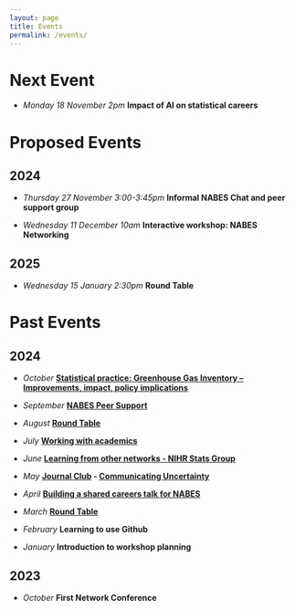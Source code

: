 ```yaml
---
layout: page
title: Events
permalink: /events/
---
```


# Next Event

* _Monday 18 November 2pm_  **Impact of AI on statistical careers**

# Proposed Events

## 2024

* _Thursday 27 November 3:00-3:45pm_ **Informal NABES Chat and peer support group**

* _Wednesday 11 December 10am_ **Interactive workshop: NABES Networking**

## 2025

* _Wednesday 15 January 2:30pm_   **Round Table**

# Past Events

## 2024

* _October_  **[Statistical practice: Greenhouse Gas Inventory – Improvements, impact, policy implications](_posts/2024-10-16-Workshop-2024-October.md)**
  
* _September_  **[NABES Peer Support](_posts/2024-09-18-Workshop-2024-September.md)** 

* _August_  **[Round Table](_posts/2024-08-12-Workshop-2024-August.md)**

* _July_  **[Working with academics](_posts/2024-07-03-Workshop-2024-July.md)** 

* _June_ **[Learning from other networks - NIHR Stats Group](_posts/2024-06-22-Workshop-2024-June.md)**

* _May_ **[Journal Club](_posts/2024-05-22-Workshop-2024-May.md) -  [Communicating Uncertainty](https://www.sciencedirect.com/science/article/pii/S2211675322000161)**

* _April_ **[Building a shared careers talk for NABES](_posts/2024-05-05-Workshop-2024-April.md)**
  
* _March_ **[Round Table](_posts/2024-03-31-Workshop-2024-March.markdown)**

* _February_  **Learning to use Github**

* _January_  **Introduction to workshop planning**

## 2023 
* _October_  **First Network Conference**
